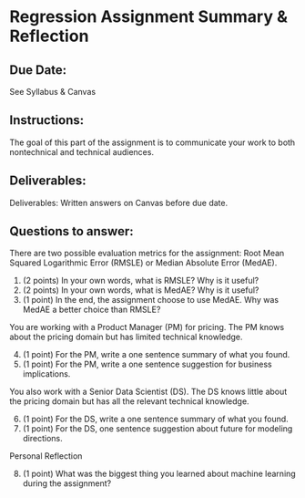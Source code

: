 Regression Assignment Summary & Reflection
========

Due Date: 
-----
See Syllabus & Canvas    

Instructions:
-----

The goal of this part of the assignment is to communicate your work to both nontechnical and technical audiences.

Deliverables:
-----

Deliverables: Written answers on Canvas before due date.

Questions to answer:
-------

There are two possible evaluation metrics for the assignment: Root Mean Squared Logarithmic Error (RMSLE) or Median Absolute Error (MedAE).

1) (2 points) In your own words, what is RMSLE? Why is it useful?   
2) (2 points) In your own words, what is MedAE? Why is it useful?   
3) (1 point) In the end, the assignment choose to use MedAE. Why was MedAE a better choice than RMSLE?   

You are working with a Product Manager (PM) for pricing. The PM knows about the pricing domain but has limited technical knowledge.

4) (1 point) For the PM, write a one sentence summary of what you found.   
5) (1 point) For the PM, write a one sentence suggestion for business implications.

You also work with a Senior Data Scientist (DS). The DS knows little about the pricing domain but has all the relevant technical knowledge.

6) (1 point) For the DS, write a one sentence summary of what you found.   
7) (1 point) For the DS, one sentence suggestion about future for modeling directions.  
 
Personal Reflection

8) (1 point) What was the biggest thing you learned about machine learning during the assignment?

